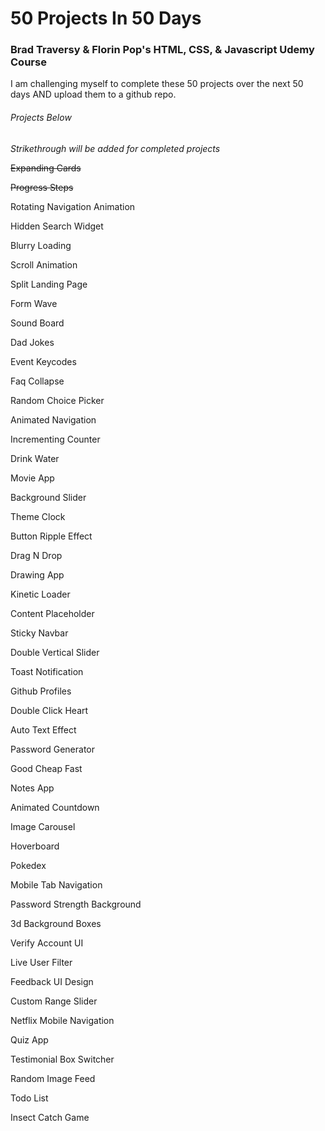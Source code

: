 # 50 Projects In 50 Days

### Brad Traversy & Florin Pop's HTML, CSS, & Javascript Udemy Course

I am challenging myself to complete these 50 projects over the next 50 days AND upload them to a github repo.

###### Projects Below

_Strikethrough will be added for completed projects_

  ~~Expanding Cards~~

  ~~Progress Steps~~

  Rotating Navigation Animation

  Hidden Search Widget

  Blurry Loading

  Scroll Animation

  Split Landing Page

  Form Wave

  Sound Board

  Dad Jokes

  Event Keycodes

  Faq Collapse

  Random Choice Picker

  Animated Navigation

  Incrementing Counter

  Drink Water

  Movie App

  Background Slider

  Theme Clock

  Button Ripple Effect

  Drag N Drop

  Drawing App

  Kinetic Loader

  Content Placeholder

  Sticky Navbar

  Double Vertical Slider

  Toast Notification

  Github Profiles
  
  Double Click Heart
  
  Auto Text Effect

  Password Generator

  Good Cheap Fast

  Notes App

  Animated Countdown

  Image Carousel

  Hoverboard

  Pokedex

  Mobile Tab Navigation

  Password Strength Background

  3d Background Boxes

  Verify Account UI

  Live User Filter

  Feedback UI Design

  Custom Range Slider

  Netflix Mobile Navigation

  Quiz App

  Testimonial Box Switcher

  Random Image Feed

  Todo List

  Insect Catch Game

